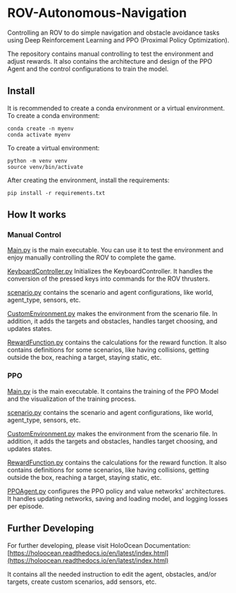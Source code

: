 
# ROV-Autonomous-Navigation
Controlling an ROV to do simple navigation and obstacle avoidance tasks using Deep Reinforcement Learning and PPO (Proximal Policy Optimization).

The repository contains manual controlling to test the environment and adjust rewards.
It also contains the architecture and design of the PPO Agent and the control configurations to train the model.

## Install
It is recommended to create a conda environment or a virtual environment.
To create a conda environment:
```
conda create -n myenv
conda activate myenv
```
To create a virtual environment:
```
python -m venv venv
source venv/bin/activate
```
After creating the environment, install the requirements:
```
pip install -r requirements.txt
```

## How It works
### Manual Control
[Main.py](manual_control/Main.py) is the main executable. You can use it to test the environment and enjoy manually controlling the ROV to complete the game.

[KeyboardController.py](manual_control/KeyboardController.py) Initializes the KeyboardController. It handles the conversion of the pressed keys into commands for the ROV thrusters.

[scenario.py](manual_control/scenario.py) contains the scenario and agent configurations, like world, agent_type, sensors, etc.

[CustomEnvironment.py](manual_control/CustomEnvironment.py) makes the environment from the scenario file. In addition, it adds the targets and obstacles, handles target choosing, and updates states.

[RewardFunction.py](manual_control/RewardFunction.py) contains the calculations for the reward function. It also contains definitions for some scenarios, like having collisions, getting outside the box, reaching a target, staying static, etc.
### PPO
[Main.py](PPO/Main.py) is the main executable. It contains the training of the PPO Model and the visualization of the training process.

[scenario.py](PPO/scenario.py) contains the scenario and agent configurations, like world, agent_type, sensors, etc.

[CustomEnvironment.py](PPO/CustomEnvironment.py) makes the environment from the scenario file. In addition, it adds the targets and obstacles, handles target choosing, and updates states.

[RewardFunction.py](PPO/RewardFunction.py) contains the calculations for the reward function. It also contains definitions for some scenarios, like having collisions, getting outside the box, reaching a target, staying static, etc.

[PPOAgent.py](PPO/PPOAgent.py) configures the PPO policy and value networks' architectures. It handles updating networks, saving and loading model, and logging losses per episode.

## Further Developing
For further developing, please visit HoloOcean Documentation:
[https://holoocean.readthedocs.io/en/latest/index.html](https://holoocean.readthedocs.io/en/latest/index.html)

It contains all the needed instruction to edit the agent, obstacles, and/or targets, create custom scenarios, add sensors, etc.
